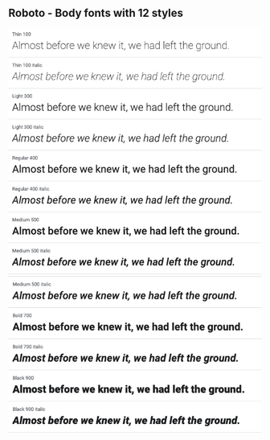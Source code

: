 ## Roboto - Body fonts with 12 styles

<img src="Images/Roboto 1.png" alt="roboto" />
<img src="Images/Roboto 2.png" alt="roboto2" />
